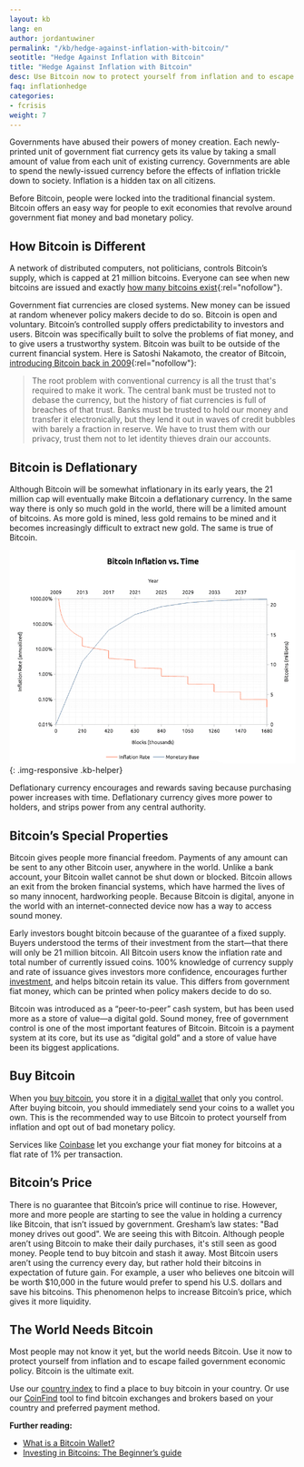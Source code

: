 ```yaml
---
layout: kb
lang: en
author: jordantuwiner
permalink: "/kb/hedge-against-inflation-with-bitcoin/"
seotitle: "Hedge Against Inflation with Bitcoin"
title: "Hedge Against Inflation with Bitcoin"
desc: Use Bitcoin now to protect yourself from inflation and to escape failed government economic policy.
faq: inflationhedge
categories: 
- fcrisis
weight: 7
---
```

Governments have abused their powers of money creation. Each newly-printed unit of government fiat currency gets its value by taking a small amount of value from each unit of existing currency. Governments are able to spend the newly-issued currency before the effects of inflation trickle down to society. Inflation is a hidden tax on all citizens.

Before Bitcoin, people were locked into the traditional financial system. Bitcoin offers an easy way for people to exit economies that revolve around government fiat money and bad monetary policy.   

## How Bitcoin is Different
A network of distributed computers, not politicians, controls Bitcoin’s supply, which is capped at 21 million bitcoins. Everyone can see when new bitcoins are issued and exactly [how many bitcoins exist](https://blockchain.info/charts/total-bitcoins){:rel="nofollow"}. 

Government fiat currencies are closed systems. New money can be issued at random whenever policy makers decide to do so. Bitcoin is open and voluntary. Bitcoin’s controlled supply offers predictability to investors and users. Bitcoin was specifically built to solve the problems of fiat money, and to give users a trustworthy system. Bitcoin was built to be outside of the current financial system. Here is Satoshi Nakamoto, the creator of Bitcoin, [introducing Bitcoin back in 2009](http://satoshi.nakamotoinstitute.org/posts/p2pfoundation/1/#selection-33.0-33.479){:rel="nofollow"}:

> The root problem with conventional currency is all the trust that's required to make it work. The central bank must be trusted not to debase the currency, but the history of fiat currencies is full of breaches of that trust. Banks must be trusted to hold our money and transfer it electronically, but they lend it out in waves of credit bubbles with barely a fraction in reserve. We have to trust them with our privacy, trust them not to let identity thieves drain our accounts.

## Bitcoin is Deflationary
Although Bitcoin will be somewhat inflationary in its early years, the 21 million cap will eventually make Bitcoin a deflationary currency. In the same way there is only so much gold in the world, there will be a limited amount of bitcoins. As more gold is mined, less gold remains to be mined and it becomes increasingly difficult to extract new gold. The same is true of Bitcoin.

![bitcoin inflation rate][inflationchart]{: .img-responsive .kb-helper}

Deflationary currency encourages and rewards saving because purchasing power increases with time. Deflationary currency gives more power to holders, and strips power from any central authority. 

## Bitcoin’s Special Properties
Bitcoin gives people more financial freedom. Payments of any amount can be sent to any other Bitcoin user, anywhere in the world. Unlike a bank account, your Bitcoin wallet cannot be shut down or blocked. Bitcoin allows an exit from the broken financial systems, which have harmed the lives of so many innocent, hardworking people. Because Bitcoin is digital, anyone in the world with an internet-connected device now has a way to access sound money.

Early investors bought bitcoin because of the guarantee of a fixed supply. Buyers understood the terms of their investment from the start—that there will only be 21 million bitcoin. All Bitcoin users know the inflation rate and total number of currently issued coins. 100% knowledge of currency supply and rate of issuance gives investors more confidence, encourages further [investment](/kb/investing-in-bitcoin/), and helps bitcoin retain its value. This differs from government fiat money, which can be printed when policy makers decide to do so. 

Bitcoin was introduced as a “peer-to-peer” cash system, but has been used more as a store of value—a digital gold. Sound money, free of government control is one of the most important features of Bitcoin. Bitcoin is a payment system at its core, but its use as “digital gold” and a store of value have been its biggest applications. 

## Buy Bitcoin
When you [buy bitcoin](/), you store it in a [digital wallet](/wallets/) that only you control. After buying bitcoin, you should immediately send your coins to a wallet you own. This is the recommended way to use Bitcoin to protect yourself from inflation and opt out of bad monetary policy. 

Services like [Coinbase](http://buybitcoinww.co/buycoinbase) let you exchange your fiat money for bitcoins at a flat rate of 1% per transaction. 

## Bitcoin’s Price
There is no guarantee that Bitcoin’s price will continue to rise. However, more and more people are starting to see the value in holding a currency like Bitcoin, that isn’t issued by government. Gresham’s law states: "Bad money drives out good". We are seeing this with Bitcoin. Although people aren’t using Bitcoin to make their daily purchases, it's still seen as good money. People tend to buy bitcoin and stash it away. Most Bitcoin users aren’t using the currency every day, but rather hold their bitcoins in expectation of future gain. For example, a user who believes one bitcoin will be worth $10,000 in the future would prefer to spend his U.S. dollars and save his bitcoins. This phenomenon helps to increase Bitcoin’s price, which gives it more liquidity. 

## The World Needs Bitcoin
Most people may not know it yet, but the world needs Bitcoin. Use it now to protect yourself from inflation and to escape failed government economic policy. Bitcoin is the ultimate exit. 

Use our [country index](/en/) to find a place to buy bitcoin in your country. Or use our [CoinFind](/coinfind/) tool to find bitcoin exchanges and brokers based on your country and preferred payment method. 

**Further reading:**
 
* [What is a Bitcoin Wallet?](/kb/what-is-a-bitcoin-wallet/)
* [Investing in Bitcoins: The Beginner’s guide](/kb/investing-in-bitcoin/)

[inflationchart]: /img/kb/bitcoinsupply.png